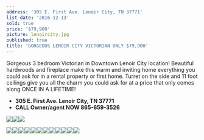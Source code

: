 ```yaml
---
address: '305 E. First Ave. Lenoir City, TN 37771'
list-date: '2016-12-13'
sold: true
price: '$79,900'
picture: lenoircity.jpg
published: true
title: 'GORGEOUS LENOIR CITY VICTORIAN ONLY $79,900'
---
```



Gorgeous 3 bedroom Victorian in Downtown Lenoir City location! Beautiful hardwoods and fireplace make this warm and inviting home everything you could ask for in a rental property or first home. Turret on the side and 11 foot ceilings give you all the charm you could ask for at a price that only comes along ONCE IN A LIFETIME!

* **305 E. First Ave. Lenoir City, TN 37771**
* **CALL Owner/agent NOW 865-659-3526**

![](/uploads/versions/p1480593---x----4000-3000x---.JPG)![](/uploads/versions/p1480597---x----4000-3000x---.JPG)![](/uploads/versions/p1480600---x----4000-3000x---.JPG)

![](/uploads/versions/p1480620---x----4000-3000x---.JPG)![](/uploads/versions/p1480621---x----4000-3000x---.JPG)![](/uploads/versions/p1480603---x----4000-3000x---.JPG)![](/uploads/versions/p1480605---x----4000-3000x---.JPG)![](/uploads/versions/p1480608---x----4000-3000x---.JPG)![](/uploads/versions/p1480601---x----4000-3000x---.JPG)![](/uploads/versions/p1480613---x----4000-3000x---.JPG)![](/uploads/versions/p1480618---x----4000-3000x---.JPG)![](/uploads/versions/p1480614---x----4000-3000x---.JPG)![](/uploads/versions/p1480615---x----4000-3000x---.JPG)![](/uploads/versions/p1480616---x----4000-3000x---.JPG)![](/uploads/versions/p1480621---x----4000-3000x---.JPG)